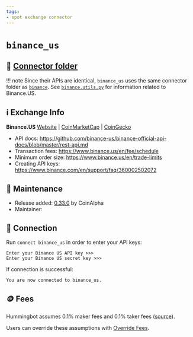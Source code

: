 ```yaml
---
tags:
- spot exchange connector
---
```


# `binance_us`

## 📁 [Connector folder](https://github.com/hummingbot/hummingbot/tree/master/hummingbot/connector/exchange/binance)

!!! note
    Since their APIs are identical, `binance_us` uses the same connector folder as [`binance`](../binance). See [`binance.utils.py`](https://github.com/hummingbot/hummingbot/blob/master/hummingbot/connector/exchange/binance/binance_utils.py#L60) for information related to Binance.US.

## ℹ️ Exchange Info

**Binance.US** [Website](https://binance.us/) | [CoinMarketCap](https://coinmarketcap.com/exchanges/binance-us/) | [CoinGecko](https://www.coingecko.com/en/exchanges/binance_us)

* API docs: <https://github.com/binance-us/binance-official-api-docs/blob/master/rest-api.md>
* Transaction fees: <https://www.binance.us/en/fee/schedule>
* Minimum order size: <https://www.binance.us/en/trade-limits>
* Creating API keys: <https://www.binance.com/en/support/faq/360002502072>

## 👷 Maintenance

* Release added: [0.33.0](/release-notes/0.33.0/) by CoinAlpha
* Maintainer:

## 🔑 Connection

Run `connect binance_us` in order to enter your API keys:

```
Enter your Binance US API key >>>
Enter your Binance US secret key >>>
```

If connection is successful:

```
You are now connected to binance_us.
```

## 🪙 Fees

Hummingbot assumes 0.1% maker fees and 0.1% taker fees ([source](https://github.com/hummingbot/hummingbot/blob/master/hummingbot/connector/exchange/binance/binance_utils.py#L63)).

Users can override these assumptions with [Override Fees](/global-configs/override-fees/).
